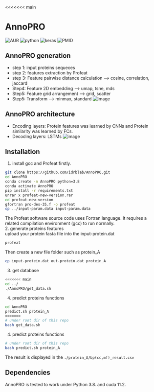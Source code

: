 <<<<<<< main
# AnnoPRO
![AUR](https://img.shields.io/badge/license-MIT-blue.svg)
![python](https://img.shields.io/badge/python->=3.8-success.svg)
![keras](https://img.shields.io/badge/keras-2.5.0-success.svg)
![PMID](https://img.shields.io/badge/PMID-Not%20available-red.svg)
## AnnoPRO generation
* step 1: input proteins sequeces
* step 2: features extraction by Profeat
* step 3:  Feature pairwise distance calculation --> cosine, correlation, jaccard
* Step4: Feature 2D embedding --> umap, tsne, mds
* Step5: Feature grid arrangement --> grid, scatter
* Step5: Transform --> minmax, standard
![image](https://user-images.githubusercontent.com/76670356/204513203-2f0a430b-4b2c-4b1e-9587-3ee5a953150b.png)
## AnnoPRO architecture
* Encoding layers: Protein features was learned by CNNs and Protein similarity was learned by FCs.
* Decoding layers: LSTMs
![image](https://user-images.githubusercontent.com/76670356/204524869-31f558f0-0298-48c5-b4d2-3d5d087a2def.png)
## Installation
1. install gcc and  Profeat firstly.
```bash
git clone https://github.com/idrblab/AnnoPRO.git
cd AnnoPRO
conda create -n AnnoPRO python=3.8
conda activate AnnoPRO
pip install -r requirements.txt
unrar x profeat-new-version.rar
cd profeat-new-version
gfortran pro-des-35.f -o profeat
cp ../input-param.data input-param.data
```
The Profeat software source code uses Fortran language. It requires a related compilation environment (gcc) to run normally.<br /> 
2. generate proteins features <br />
upload your protein fasta file into the input-protein.dat
```bash
profeat
```
Then create a new file folder such as protein_A
```bash
cp input-protein.dat out-protein.dat protein_A
```
3. get database
```bash
<<<<<<< main
cd ../
./AnnoPRO/get_data.sh
```
4. predict proteins functions
```bash
cd AnnoPRO
predict.sh protein_A
=======
# under root dir of this repo
bash get_data.sh
```
4. predict proteins functions
```bash
# under root dir of this repo
bash predict.sh protein_A
```
The result is displayed in the `./protein_A/bp(cc,mf)_result.csv`
## Dependencies
AnnoPRO is tested to work under Python 3.8. and  cuda 11.2.
